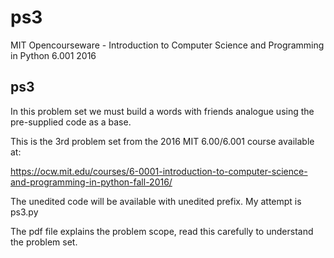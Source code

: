 # ps3
MIT Opencourseware - Introduction to Computer Science and Programming in Python 6.001 2016

## ps3

In this problem set we must build a words with friends analogue using the pre-supplied code as a base.

This is the 3rd problem set from the 2016 MIT 6.00/6.001 course available at:

https://ocw.mit.edu/courses/6-0001-introduction-to-computer-science-and-programming-in-python-fall-2016/

The unedited code will be available with unedited prefix. My attempt is ps3.py

The pdf file explains the problem scope, read this carefully to understand the problem set.
